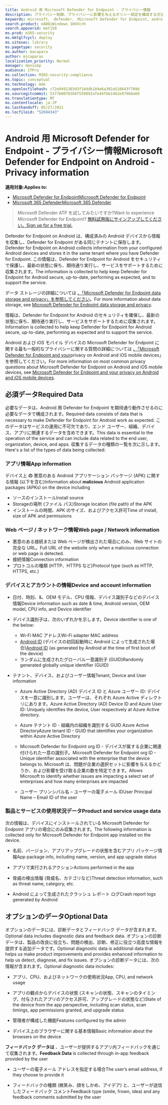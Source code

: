 ```yaml
---
title: Android 用 Microsoft Defender for Endpoint - プライバシー情報
description: プライバシー制御、プライバシーに影響を与えるポリシー設定を構成する方法、および Android 上の Microsoft Defender for Endpoint で収集された診断データに関する情報。
keywords: microsoft、 defender、 Microsoft Defender for Endpoint, android, privacy, diagnostic
search.product: eADQiWindows 10XVcnh
search.appverid: met150
ms.prod: m365-security
ms.mktglfcycl: deploy
ms.sitesec: library
ms.pagetype: security
ms.author: macapara
author: mjcaparas
localization_priority: Normal
manager: dansimp
audience: ITPro
ms.collection: M365-security-compliance
ms.topic: conceptual
ms.technology: mde
ms.openlocfilehash: c72e9491303d3f14ddb184e6a302a518643f709d
ms.sourcegitcommit: 5377b00703b6f559092afe44fb61462e97968a60
ms.translationtype: MT
ms.contentlocale: ja-JP
ms.lasthandoff: 05/27/2021
ms.locfileid: "52694343"
---
```

#  <a name="microsoft-defender-for-endpoint-on-android---privacy-information"></a><span data-ttu-id="57e05-104">Android 用 Microsoft Defender for Endpoint - プライバシー情報</span><span class="sxs-lookup"><span data-stu-id="57e05-104">Microsoft Defender for Endpoint on Android - Privacy information</span></span>

<span data-ttu-id="57e05-105">**適用対象:**</span><span class="sxs-lookup"><span data-stu-id="57e05-105">**Applies to:**</span></span>
- [<span data-ttu-id="57e05-106">Microsoft Defender for Endpoint</span><span class="sxs-lookup"><span data-stu-id="57e05-106">Microsoft Defender for Endpoint</span></span>](https://go.microsoft.com/fwlink/p/?linkid=2154037)
- [<span data-ttu-id="57e05-107">Microsoft 365 Defender</span><span class="sxs-lookup"><span data-stu-id="57e05-107">Microsoft 365 Defender</span></span>](https://go.microsoft.com/fwlink/?linkid=2118804)

> <span data-ttu-id="57e05-108">Microsoft Defender ATP を試してみたいですか?</span><span class="sxs-lookup"><span data-stu-id="57e05-108">Want to experience Microsoft Defender for Endpoint?</span></span> [<span data-ttu-id="57e05-109">無料試用版にサインアップしてください。</span><span class="sxs-lookup"><span data-stu-id="57e05-109">Sign up for a free trial.</span></span>](https://www.microsoft.com/microsoft-365/windows/microsoft-defender-atp?ocid=docs-wdatp-exposedapis-abovefoldlink) 


<span data-ttu-id="57e05-110">Defender for Endpoint on Android は、構成済みの Android デバイスから情報を収集し、Defender for Endpoint がある同じテナントに保存します。</span><span class="sxs-lookup"><span data-stu-id="57e05-110">Defender for Endpoint on Android collects information from your configured Android devices and stores it in the same tenant where you have Defender for Endpoint.</span></span> <span data-ttu-id="57e05-111">この情報は、Defender for Endpoint for Android をセキュリティで保護し、最新の状態に保ち、期待通り実行し、サービスをサポートするために収集されます。</span><span class="sxs-lookup"><span data-stu-id="57e05-111">The information is collected to help keep Defender for Endpoint for Android secure, up-to-date, performing as expected, and to support the service.</span></span>

<span data-ttu-id="57e05-112">データ ストレージの詳細については [、「Microsoft Defender for Endpoint data storage and privacy」を参照してください](data-storage-privacy.md)。</span><span class="sxs-lookup"><span data-stu-id="57e05-112">For more information about data storage, see [Microsoft Defender for Endpoint data storage and privacy](data-storage-privacy.md).</span></span>

<span data-ttu-id="57e05-113">情報は、Defender for Endpoint for Android のセキュリティを確保し、最新の状態に保ち、期待通り実行し、サービスをサポートするために収集されます。</span><span class="sxs-lookup"><span data-stu-id="57e05-113">Information is collected to help keep Defender for Endpoint for Android secure, up-to-date, performing as expected and to support the service.</span></span>

<span data-ttu-id="57e05-114">Android および iOS モバイル デバイスの Microsoft Defender for Endpoint に関する最も一般的なプライバシーに関する質問の詳細については [、「Microsoft Defender for Endpoint and your](https://support.microsoft.com/topic/microsoft-defender-for-endpoint-and-your-privacy-on-android-and-ios-mobile-devices-4109bc54-8ec5-4433-9c33-d359b75ac22a)privacy on Android and iOS mobile devices」を参照してください。</span><span class="sxs-lookup"><span data-stu-id="57e05-114">For more information on most common privacy questions about Microsoft Defender for Endpoint on Android and iOS mobile devices, see [Microsoft Defender for Endpoint and your privacy on Android and iOS mobile devices](https://support.microsoft.com/topic/microsoft-defender-for-endpoint-and-your-privacy-on-android-and-ios-mobile-devices-4109bc54-8ec5-4433-9c33-d359b75ac22a).</span></span>

## <a name="required-data"></a><span data-ttu-id="57e05-115">必須データ</span><span class="sxs-lookup"><span data-stu-id="57e05-115">Required Data</span></span> 

<span data-ttu-id="57e05-116">必要なデータは、Android 用 Defender for Endpoint を期待通り動作させるのに必要なデータで構成されます。</span><span class="sxs-lookup"><span data-stu-id="57e05-116">Required data consists of data that is necessary to make Defender for Endpoint for Android work as expected.</span></span> <span data-ttu-id="57e05-117">このデータはサービスの運用に不可欠であり、エンド ユーザー、組織、デバイス、アプリに関連するデータを含めできます。</span><span class="sxs-lookup"><span data-stu-id="57e05-117">This data is essential to the operation of the service and can include data related to the end user, organization, device, and apps.</span></span> <span data-ttu-id="57e05-118">収集するデータの種類の一覧を次に示します。</span><span class="sxs-lookup"><span data-stu-id="57e05-118">Here's a list of the types of data being collected:</span></span>

### <a name="app-information"></a><span data-ttu-id="57e05-119">アプリ情報</span><span class="sxs-lookup"><span data-stu-id="57e05-119">App information</span></span>

<span data-ttu-id="57e05-120">デバイス上 **の** 悪意のある Android アプリケーション パッケージ (APK) に関する情報 (以下を含む)</span><span class="sxs-lookup"><span data-stu-id="57e05-120">Information about **malicious** Android application packages (APKs) on the device including</span></span>

-  <span data-ttu-id="57e05-121">ソースのインストール</span><span class="sxs-lookup"><span data-stu-id="57e05-121">Install source</span></span>
-  <span data-ttu-id="57e05-122">Storageの場所 (ファイル パス)</span><span class="sxs-lookup"><span data-stu-id="57e05-122">Storage location (file path) of the APK</span></span>
-  <span data-ttu-id="57e05-123">インストールの時間、APK のサイズ、およびアクセス許可</span><span class="sxs-lookup"><span data-stu-id="57e05-123">Time of install, size of APK and permissions</span></span>

### <a name="web-page--network-information"></a><span data-ttu-id="57e05-124">Web ページ / ネットワーク情報</span><span class="sxs-lookup"><span data-stu-id="57e05-124">Web page / Network information</span></span>

- <span data-ttu-id="57e05-125">悪意のある接続または Web ページが検出された場合にのみ、Web サイトの完全な URL。</span><span class="sxs-lookup"><span data-stu-id="57e05-125">Full URL of the website only when a malicious connection or web page is detected.</span></span>
- <span data-ttu-id="57e05-126">接続情報</span><span class="sxs-lookup"><span data-stu-id="57e05-126">Connection information</span></span>
- <span data-ttu-id="57e05-127">プロトコルの種類 (HTTP、HTTPS など)</span><span class="sxs-lookup"><span data-stu-id="57e05-127">Protocol type (such as HTTP, HTTPS, etc.)</span></span>


### <a name="device-and-account-information"></a><span data-ttu-id="57e05-128">デバイスとアカウントの情報</span><span class="sxs-lookup"><span data-stu-id="57e05-128">Device and account information</span></span>

- <span data-ttu-id="57e05-129">日付、時刻、&、OEM モデル、CPU 情報、デバイス識別子などのデバイス情報</span><span class="sxs-lookup"><span data-stu-id="57e05-129">Device information such as date & time, Android version, OEM model, CPU       info, and Device identifier</span></span>
- <span data-ttu-id="57e05-130">デバイス識別子は、次のいずれかを示します。</span><span class="sxs-lookup"><span data-stu-id="57e05-130">Device identifier is one of the below:</span></span>
    - <span data-ttu-id="57e05-131">Wi-Fi MAC アドレス</span><span class="sxs-lookup"><span data-stu-id="57e05-131">Wi-Fi adapter MAC address</span></span>
    - <span data-ttu-id="57e05-132">[Android ID](https://developer.android.com/reference/android/provider/Settings.Secure#ANDROID_ID) (デバイスの初回起動時に Android によって生成された場合)</span><span class="sxs-lookup"><span data-stu-id="57e05-132">[Android       ID](https://developer.android.com/reference/android/provider/Settings.Secure#ANDROID_ID) (as generated by Android at the time of first boot of the device)</span></span>
    - <span data-ttu-id="57e05-133">ランダムに生成されたグローバル一意識別子 (GUID)</span><span class="sxs-lookup"><span data-stu-id="57e05-133">Randomly generated globally unique identifier (GUID)</span></span>

- <span data-ttu-id="57e05-134">テナント、デバイス、およびユーザー情報</span><span class="sxs-lookup"><span data-stu-id="57e05-134">Tenant, Device and User information</span></span>
    -   <span data-ttu-id="57e05-135">Azure Active Directory (AD) デバイス ID と Azure ユーザー ID: デバイスを一意に識別します。ユーザーは、それぞれ Azure Active ディレクトリにあります。</span><span class="sxs-lookup"><span data-stu-id="57e05-135">Azure Active Directory (AD) Device ID and Azure User ID: Uniquely     identifies the device, User respectively at Azure Active directory.</span></span>

    -   <span data-ttu-id="57e05-136">Azure テナント ID - 組織内の組織を識別する GUID Azure Active Directory</span><span class="sxs-lookup"><span data-stu-id="57e05-136">Azure tenant ID - GUID that identifies your organization within     Azure Active Directory</span></span>

    -   <span data-ttu-id="57e05-137">Microsoft Defender for Endpoint org ID - デバイスが属する企業に関連付けられた一意の識別子。</span><span class="sxs-lookup"><span data-stu-id="57e05-137">Microsoft Defender for Endpoint org ID - Unique identifier associated with the enterprise that the device belongs to.</span></span> <span data-ttu-id="57e05-138">Microsoft は、問題が企業の選択セットに影響を与えるかどうか、および影響を受け取る企業の数を特定できます。</span><span class="sxs-lookup"><span data-stu-id="57e05-138">Allows Microsoft to identify whether issues are impacting a select set of enterprises and how many enterprises are impacted</span></span> 

    -   <span data-ttu-id="57e05-139">ユーザー プリンシパル名 – ユーザーの電子メール ID</span><span class="sxs-lookup"><span data-stu-id="57e05-139">User Principal Name – Email ID of the user</span></span>

### <a name="product-and-service-usage-data"></a><span data-ttu-id="57e05-140">製品とサービスの使用状況データ</span><span class="sxs-lookup"><span data-stu-id="57e05-140">Product and service usage data</span></span>

<span data-ttu-id="57e05-141">次の情報は、デバイスにインストールされている Microsoft Defender for Endpoint アプリの場合にのみ収集されます。</span><span class="sxs-lookup"><span data-stu-id="57e05-141">The following information is collected only for Microsoft Defender for Endpoint app installed on the device.</span></span> 

-   <span data-ttu-id="57e05-142">名前、バージョン、アプリアップグレードの状態を含むアプリ パッケージ情報</span><span class="sxs-lookup"><span data-stu-id="57e05-142">App package info, including name, version, and app upgrade status</span></span>

-   <span data-ttu-id="57e05-143">アプリで実行されるアクション</span><span class="sxs-lookup"><span data-stu-id="57e05-143">Actions performed in the app</span></span>

-   <span data-ttu-id="57e05-144">脅威の検出情報 (脅威名、カテゴリなど)</span><span class="sxs-lookup"><span data-stu-id="57e05-144">Threat detection information, such as threat name, category, etc.</span></span>

-   <span data-ttu-id="57e05-145">Android によって生成されたクラッシュ レポート ログ</span><span class="sxs-lookup"><span data-stu-id="57e05-145">Crash report logs generated by Android</span></span>

## <a name="optional-data"></a><span data-ttu-id="57e05-146">オプションのデータ</span><span class="sxs-lookup"><span data-stu-id="57e05-146">Optional Data</span></span>

<span data-ttu-id="57e05-147">オプションのデータには、診断データとフィードバック データが含まれます。</span><span class="sxs-lookup"><span data-stu-id="57e05-147">Optional data includes diagnostic data and feedback data.</span></span> <span data-ttu-id="57e05-148">オプションの診断データは、製品の改良に役立ち、問題の検出、診断、修正に役立つ高度な情報を提供する追加データです。</span><span class="sxs-lookup"><span data-stu-id="57e05-148">Optional diagnostic data is additional data that helps us make product improvements and provides enhanced information to help us detect, diagnose, and fix issues.</span></span> <span data-ttu-id="57e05-149">オプションの診断データには、次の情報が含まれます。</span><span class="sxs-lookup"><span data-stu-id="57e05-149">Optional diagnostic data includes:</span></span>

-   <span data-ttu-id="57e05-150">アプリ、CPU、およびネットワークの使用状況</span><span class="sxs-lookup"><span data-stu-id="57e05-150">App, CPU, and network usage</span></span>

-   <span data-ttu-id="57e05-151">アプリの観点からデバイスの状態 (スキャンの状態、スキャンのタイミング、付与されたアプリのアクセス許可、アップグレードの状態など)</span><span class="sxs-lookup"><span data-stu-id="57e05-151">State of the device from the app perspective, including scan status, scan timings, app permissions granted, and upgrade status</span></span>

-   <span data-ttu-id="57e05-152">管理者が構成した機能</span><span class="sxs-lookup"><span data-stu-id="57e05-152">Features configured by the admin</span></span>

-   <span data-ttu-id="57e05-153">デバイス上のブラウザーに関する基本情報</span><span class="sxs-lookup"><span data-stu-id="57e05-153">Basic information about the browsers on the device</span></span>

<span data-ttu-id="57e05-154">**フィードバック データは** 、ユーザーが提供するアプリ内フィードバックを通じて収集されます。</span><span class="sxs-lookup"><span data-stu-id="57e05-154">**Feedback Data** is collected through in-app feedback provided by the user</span></span>

-   <span data-ttu-id="57e05-155">ユーザーの電子メール アドレスを指定する場合</span><span class="sxs-lookup"><span data-stu-id="57e05-155">The user’s email address, if they choose to provide it</span></span>

-   <span data-ttu-id="57e05-156">フィードバックの種類 (微笑み、顔をしかめ、アイデア) と、ユーザーが送信したフィードバック コメント</span><span class="sxs-lookup"><span data-stu-id="57e05-156">Feedback type (smile, frown, idea) and any feedback comments submitted by the user</span></span>

